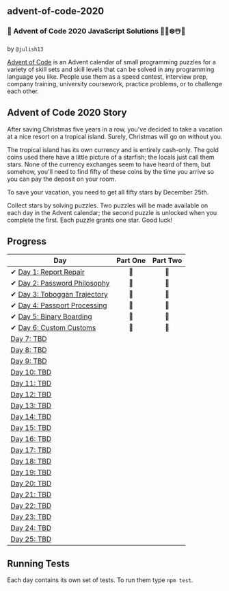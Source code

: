 ## advent-of-code-2020

### 🎄 Advent of Code 2020 JavaScript Solutions 🎅🌟❄️☃️🎁

by `@julish13`

[Advent of Code](https://adventofcode.com/2020) is an Advent calendar of small programming puzzles for a variety of skill sets and skill levels that can be solved in any programming language you like. People use them as a speed contest, interview prep, company training, university coursework, practice problems, or to challenge each other.

## Advent of Code 2020 Story

After saving Christmas five years in a row, you've decided to take a vacation at a nice resort on a tropical island. Surely, Christmas will go on without you.

The tropical island has its own currency and is entirely cash-only. The gold coins used there have a little picture of a starfish; the locals just call them stars. None of the currency exchanges seem to have heard of them, but somehow, you'll need to find fifty of these coins by the time you arrive so you can pay the deposit on your room.

To save your vacation, you need to get all fifty stars by December 25th.

Collect stars by solving puzzles. Two puzzles will be made available on each day in the Advent calendar; the second puzzle is unlocked when you complete the first. Each puzzle grants one star. Good luck!

## Progress

| Day                                                                                             | Part One | Part Two |
| ----------------------------------------------------------------------------------------------- | :------: | :------: |
| ✔ [Day 1: Report Repair](https://github.com/julish13/advent-of-code-2020/tree/main/day-1)       |    🌟    |    🌟    |
| ✔ [Day 2: Password Philosophy](https://github.com/julish13/advent-of-code-2020/tree/main/day-2) |    🌟    |    🌟    |
| ✔ [Day 3: Toboggan Trajectory](https://github.com/julish13/advent-of-code-2020/tree/main/day-3) |    🌟    |    🌟    |
| ✔ [Day 4: Passport Processing](https://github.com/julish13/advent-of-code-2020/tree/main/day-4) |    🌟    |    🌟    |
| ✔ [Day 5: Binary Boarding](https://github.com/julish13/advent-of-code-2020/tree/main/day-5)     |    🌟    |    🌟    |
| ✔ [Day 6: Custom Customs](https://github.com/julish13/advent-of-code-2020/tree/main/day-6)      |    🌟    |    🌟    |
| [Day 7: TBD]()                                                                                  |          |          |
| [Day 8: TBD]()                                                                                  |          |          |
| [Day 9: TBD]()                                                                                  |          |          |
| [Day 10: TBD]()                                                                                 |          |          |
| [Day 11: TBD]()                                                                                 |          |          |
| [Day 12: TBD]()                                                                                 |          |          |
| [Day 13: TBD]()                                                                                 |          |          |
| [Day 14: TBD]()                                                                                 |          |          |
| [Day 15: TBD]()                                                                                 |          |          |
| [Day 16: TBD]()                                                                                 |          |          |
| [Day 17: TBD]()                                                                                 |          |          |
| [Day 18: TBD]()                                                                                 |          |          |
| [Day 19: TBD]()                                                                                 |          |          |
| [Day 20: TBD]()                                                                                 |          |          |
| [Day 21: TBD]()                                                                                 |          |          |
| [Day 22: TBD]()                                                                                 |          |          |
| [Day 23: TBD]()                                                                                 |          |          |
| [Day 24: TBD]()                                                                                 |          |          |
| [Day 25: TBD]()                                                                                 |          |          |

## Running Tests

Each day contains its own set of tests. To run them type `npm test`.
